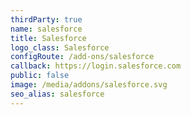 ```yaml
---
thirdParty: true
name: salesforce
title: Salesforce
logo_class: Salesforce
configRoute: /add-ons/salesforce
callback: https://login.salesforce.com
public: false
image: /media/addons/salesforce.svg
seo_alias: salesforce
---
```

